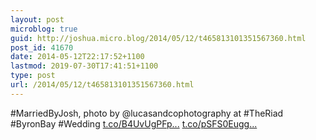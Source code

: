 ```yaml
---
layout: post
microblog: true
guid: http://joshua.micro.blog/2014/05/12/t465813101351567360.html
post_id: 41670
date: 2014-05-12T22:17:52+1100
lastmod: 2019-07-30T17:41:51+1100
type: post
url: /2014/05/12/t465813101351567360.html
---
```

#MarriedByJosh, photo by @lucasandcophotography at #TheRiad #ByronBay #Wedding [t.co/B4UvUgPFp...](http://t.co/B4UvUgPFp2) [t.co/pSFS0Eugg...](http://t.co/pSFS0EuggA)
